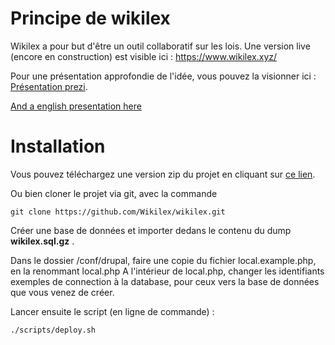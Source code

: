 # Principe de wikilex

Wikilex a pour but d'être un outil collaboratif sur les lois.
Une version live (encore en construction) est visible ici : https://www.wikilex.xyz/

Pour une présentation approfondie de l'idée, vous pouvez la visionner ici : [Présentation prezi](https://prezi.com/ncow2w-v8opb/wikilex/).

[And a english presentation here](https://prezi.com/kvmngpsceafa/wikilex-english/)


# Installation

Vous pouvez téléchargez une version zip du projet en cliquant sur [ce lien](https://github.com/Wikilex/wikilex/archive/master.zip).

Ou bien cloner le projet via git, avec la commande

````
git clone https://github.com/Wikilex/wikilex.git
````

Créer une base de données et importer dedans le contenu du dump **wikilex.sql.gz** .

Dans le dossier /conf/drupal, faire une copie du fichier local.example.php, en la renommant local.php
A l'intérieur de local.php, changer les identifiants exemples de connection à la database, pour ceux vers 
la base de données que vous venez de créer.

Lancer ensuite le script (en ligne de commande) :
```
./scripts/deploy.sh
```


